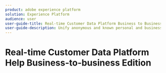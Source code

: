 ```yaml
---
product: adobe experience platform
solution: Experience Platform
audience: user
user-guide-title: Real-time Customer Data Platform Business to Business Edition Guide
user-guide-description: Unify anonymous and known personal and business IDs with automatic account duplication cleanup. Sensei-powered scoring for leads, customers, accounts and opportunities and highlighting the next best action. Account segmentation for Account Based Marketing and using ABM endpoints from within Platform. Customer journey analysis for both online and in-person activity resulting in easy, fast reporting across account, opportunity, and people dimensions. 
---
```


# Real-time Customer Data Platform Help Business-to-business Edition
